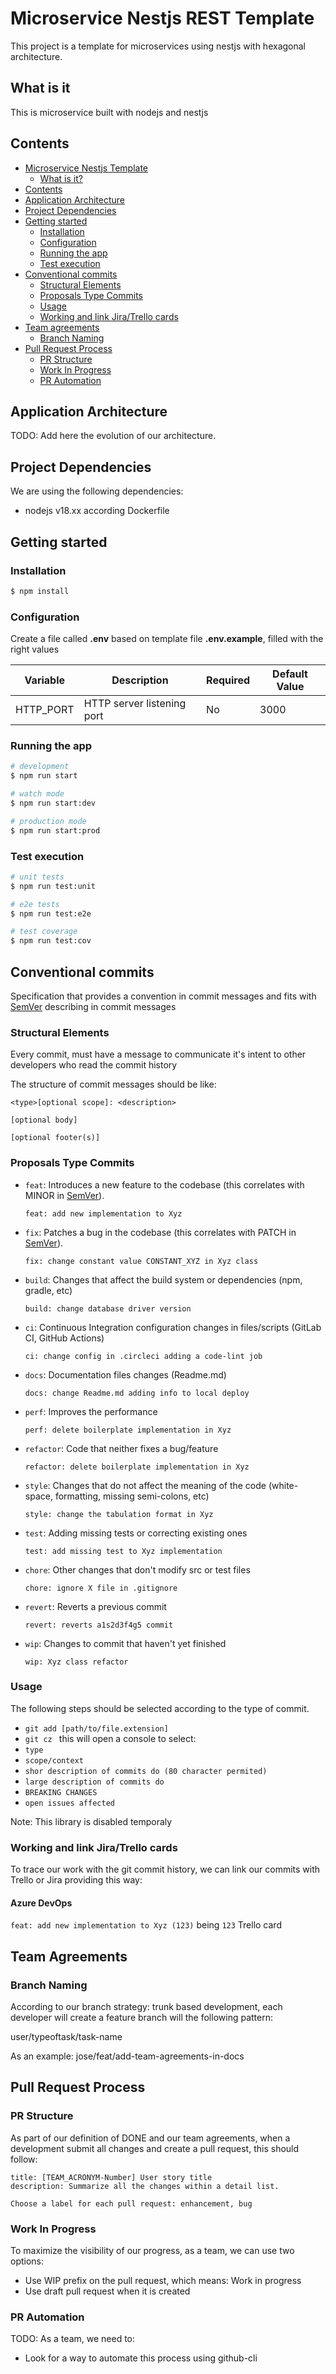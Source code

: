 # Microservice Nestjs REST Template

This project is a template for microservices using nestjs with hexagonal architecture.

## What is it

This is microservice built with nodejs and nestjs

## Contents

- [Microservice Nestjs Template](#microservice-nestjs-template)
  - [What is it?](#what-is-it)
- [Contents](#contents)
- [Application Architecture](#application-architecture)
- [Project Dependencies](#project-dependencies)
- [Getting started](#getting-started)
  - [Installation](#installation)
  - [Configuration](#configuration)
  - [Running the app](#running-the-app)
  - [Test execution](#test-execution)
- [Conventional commits](#conventional-commits)
  - [Structural Elements](#structural-elements)
  - [Proposals Type Commits](#proposals-type-commit)
  - [Usage](#usage)
  - [Working and link Jira/Trello cards](#working-and-link-jira/trello-cards)
- [Team agreements](#team-agreements)
  - [Branch Naming](#branch-naming)
- [Pull Request Process](#pull-request-process)
  - [PR Structure](#pr-structure)
  - [Work In Progress](#work-in-progress)
  - [PR Automation](#pr-automation)

## Application Architecture

TODO: Add here the evolution of our architecture.

## Project Dependencies

We are using the following dependencies:

- nodejs v18.xx according Dockerfile

## Getting started

### Installation

```bash
$ npm install
```

### Configuration

Create a file called **.env** based on template file **.env.example**, filled with the right values

| Variable                         | Description                            | Required | Default Value |
| -------------------------------- | -------------------------------------- | -------- | ------------- |
| HTTP_PORT                        | HTTP server listening port             | No       | 3000          |


### Running the app

```bash
# development
$ npm run start

# watch mode
$ npm run start:dev

# production mode
$ npm run start:prod
```

### Test execution

```bash
# unit tests
$ npm run test:unit

# e2e tests
$ npm run test:e2e

# test coverage
$ npm run test:cov
```

## Conventional commits

Specification that provides a convention in commit messages and fits with [SemVer](https://semver.org/) describing in
commit messages

### Structural Elements

Every commit, must have a message to communicate it's intent to other developers who read the commit history

The structure of commit messages should be like:

```
<type>[optional scope]: <description>

[optional body]

[optional footer(s)]
```

### Proposals Type Commits

- `feat`: Introduces a new feature to the codebase (this correlates with MINOR in [SemVer](https://semver.org/)).

  `feat: add new implementation to Xyz`

- `fix`: Patches a bug in the codebase (this correlates with PATCH in [SemVer](https://semver.org/)).

  `fix: change constant value CONSTANT_XYZ in Xyz class`

- `build`: Changes that affect the build system or dependencies (npm, gradle, etc)

  `build: change database driver version`

- `ci`: Continuous Integration configuration changes in files/scripts (GitLab CI, GitHub Actions)

  `ci: change config in .circleci adding a code-lint job `

- `docs`: Documentation files changes (Readme.md)

  `docs: change Readme.md adding info to local deploy`

- `perf`: Improves the performance

  `perf: delete boilerplate implementation in Xyz`

- `refactor`: Code that neither fixes a bug/feature

  `refactor: delete boilerplate implementation in Xyz`

- `style`: Changes that do not affect the meaning of the code (white-space, formatting, missing semi-colons, etc)

  `style: change the tabulation format in Xyz`

- `test`: Adding missing tests or correcting existing ones

  `test: add missing test to Xyz implementation`

- `chore`: Other changes that don't modify src or test files

  `chore: ignore X file in .gitignore `

- `revert`: Reverts a previous commit

  `revert: reverts a1s2d3f4g5 commit `

- `wip`: Changes to commit that haven't yet finished

  `wip: Xyz class refactor `

### Usage

The following steps should be selected according to the type of commit.

- `git add [path/to/file.extension]`
- `git cz ` this will open a console to select:
- `type`
- `scope/context`
- `shor description of commits do (80 character permited) `
- `large description of commits do `
- `BREAKING CHANGES`
- `open issues affected`

Note: This library is disabled temporaly

### Working and link Jira/Trello cards

To trace our work with the git commit history, we can link our commits with Trello or Jira providing this way:

#### Azure DevOps

`feat: add new implementation to Xyz (123)` being `123` Trello card

## Team Agreements

### Branch Naming

According to our branch strategy: trunk based development, each developer will create a feature branch will the following pattern:

user/typeoftask/task-name

As an example: jose/feat/add-team-agreements-in-docs

## Pull Request Process

### PR Structure

As part of our definition of DONE and our team agreements, when a development submit all changes and create a pull request, this should follow:

```
title: [TEAM_ACRONYM-Number] User story title
description: Summarize all the changes within a detail list.

Choose a label for each pull request: enhancement, bug
```

### Work In Progress

To maximize the visibility of our progress, as a team, we can use two options:

- Use WIP prefix on the pull request, which means: Work in progress
- Use draft pull request when it is created

### PR Automation

TODO: As a team, we need to:

- Look for a way to automate this process using github-cli


